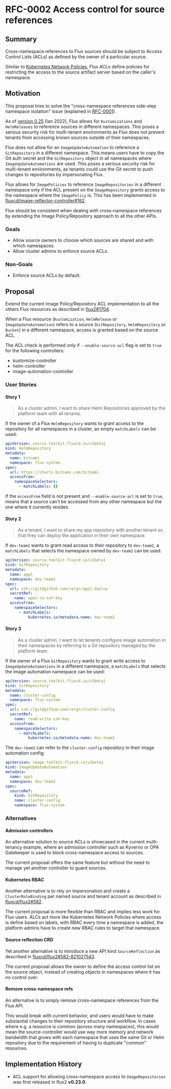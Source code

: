 # RFC-0002 Access control for source references

## Summary

Cross-namespace references to Flux sources should be subject to
Access Control Lists (ACLs) as defined by the owner of a particular source.

Similar to [Kubernetes Network Policies](https://kubernetes.io/docs/concepts/services-networking/network-policies/),
Flux ACLs define policies for restricting the access to the source artifact server based on the
caller's namespace.

## Motivation

This proposal tries to solve the "cross-namespace references side-step namespace isolation" issue (explained in
[RFC-0001](https://github.com/fluxcd/flux2/tree/main/rfcs/0001-authorization#cross-namespace-references-side-step-namespace-isolation)).

As of [version 0.25](https://github.com/fluxcd/flux2/releases/tag/v0.25.0) (Ian 2022),
Flux allows for `Kustomizations` and `HelmReleases` to reference sources in different namespaces.
This poses a serious security risk for multi-tenant environments as Flux does not prevent tenants from accessing
known sources outside of their namespaces.

Flux does not allow for an `ImageUpdateAutomation` to reference a `GitRepository` in a different namespace.
This means users have to copy the Git auth secret and the `GitRepository` object in all namespaces
where `ImageUpdateAutomations` are used. This poses a serious security risk for multi-tenant environments,
as tenants could use the Git secret to push changes to repositories by impersonating Flux.

Flux allows for `ImagePolicies` to reference `ImageRepositories` in a different namespace only 
if the ACL present on the `ImageRepository` grants access to the namespace where the `ImagePolicy` is.
This has been implemented in
[fluxcd/image-reflector-controller#162](https://github.com/fluxcd/image-reflector-controller/pull/162).

Flux should be consistent when dealing with cross-namespace references by extending the
Image Policy/Repository approach to all the other APIs.

### Goals

- Allow source owners to choose which sources are shared and with which namespaces.
- Allow cluster admins to enforce source ACLs.

### Non-Goals

- Enforce source ACLs by default. 

## Proposal

Extend the current Image Policy/Repository ACL implementation to all the others Flux resources
as described in [flux2#1704](https://github.com/fluxcd/flux2/issues/1704).

When a Flux resource (`Kustomization`, `HelmRelease` or `ImageUpdateAutomation`)
refers to a source (`GitRepository`, `HelmRepository` or `Bucket`) in a different namespace,
access is granted based on the source ACL.

The ACL check is performed only if `--enable-source-acl` flag is set to `true` for the following controllers:

- kustomize-controller
- helm-controller
- image-automation-controller

### User Stories

#### Story 1

> As a cluster admin, I want to share Helm Repositories approved by the platform team with all tenants.

If the owner of a Flux `HelmRepository` wants to grant access to the repository for all namespaces in a cluster,
an empty `matchLabels` can be used:

```yaml
apiVersion: source.toolkit.fluxcd.io/v1beta1
kind: HelmRepository
metadata:
  name: bitnami
  namespace: flux-system
spec:
  url: https://charts.bitnami.com/bitnami
  accessFrom:
    namespaceSelectors:
      - matchLabels: {}
```

If the `accessFrom` field is not present and `--enable-source-acl` is set to `true`,
means that a source can't be accessed from any other namespace but the one where it currently resides.

#### Story 2

> As a tenant, I want to share my app repository with another tenant
> so that they can deploy the application in their own namespace.

If `dev-team1` wants to grant read access to their repository to `dev-team2`,
a `matchLabels` that selects the namespace owned by `dev-team2` can be used:

```yaml
apiVersion: source.toolkit.fluxcd.io/v1beta1
kind: GitRepository
metadata:
  name: app1
  namespace: dev-team1
spec:
  url: ssh://git@github.com/<org>/app1-deploy
  secretRef:
    name: app1-ro-ssh-key
  accessFrom:
    namespaceSelectors:
      - matchLabels:
          kubernetes.io/metadata.name: dev-team2
```

#### Story 3

> As a cluster admin, I want to let tenants configure image automation in their namespaces by
> referring to a Git repository managed by the platform team.

If the owner of a Flux `GitRepository` wants to grant write access to `ImageUpdateAutomations` in a different namespace,
a `matchLabels` that selects the image automation namespace can be used:

```yaml
apiVersion: source.toolkit.fluxcd.io/v1beta1
kind: GitRepository
metadata:
  name: cluster-config
  namespace: flux-system
spec:
  url: ssh://git@github.com/<org>/cluster-config
  secretRef:
    name: read-write-ssh-key
  accessFrom:
    namespaceSelectors:
      - matchLabels:
          kubernetes.io/metadata.name: dev-team1
```

The `dev-team1` can refer to the `cluster-config` repository in their image automation config:

```yaml
apiVersion: image.toolkit.fluxcd.io/v1beta1
kind: ImageUpdateAutomation
metadata:
  name: app1
  namespace: dev-team1
spec:
  sourceRef:
    kind: GitRepository
    name: cluster-config
    namespace: flux-system
```

### Alternatives

#### Admission controllers

An alternative solution to source ACLs is showcased in the current multi-tenancy example, where an
admission controller such as Kyverno or OPA Gatekeeper is used to block cross-namespace access to sources.

The current proposal offers the same feature but without the need to manage yet another controller to guard
sources.

#### Kubernetes RBAC

Another alternative is to rely on impersonation and create a `ClusterRoleBinding` per named source and tenant account
as described in [fluxcd/flux2#582](https://github.com/fluxcd/flux2/pull/582). 

The current proposal is more flexible than RBAC and implies less work for Flux users. ALCs act more like
Kubernetes Network Policies where access is define based on labels, with RBAC every time a namespace is added,
the platform admins have to create new RBAC rules to target that namespace.

#### Source reflection CRD

Yet another alternative is to introduce a new API kind `SourceReflection` as described in
[fluxcd/flux2#582-821027543](https://github.com/fluxcd/flux2/pull/582#issuecomment-821027543).

The current proposal allows the owner to define the access control list on the source object, instead
of creating objects in namespaces where it has no control over.

#### Remove cross-namespace refs

An alternative is to simply remove cross-namespace references from the Flux API.

This would break with current behavior, and users would have to make substantial changes to their
repository structure and workflow. In cases where e.g. a resource is common (across many namespaces),
this would mean the source-controller would use way more memory and network bandwidth that grows with
each namespace that uses the same Git or Helm repository due to the requirement of having to duplicate
"common" resources.

## Implementation History

- ACL support for allowing cross-namespace access to `ImageRepositories` was first released in flux2 **v0.23.0**.
